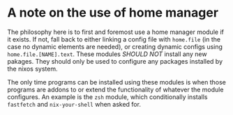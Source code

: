 # A note on the use of home manager

The philosophy here is to first and foremost use a home manager module if it exists. If not, fall back to either linking a config file with `home.file` (in the case no dynamic elements are needed), or creating dynamic configs using `home.file.[NAME].text`. These modules *SHOULD NOT* install any new pakages. They should only be used to configure any packages installed by the nixos system.

The only time programs can be installed using these modules is when those programs are addons to or extend the functionality of whatever the module configures. An example is the `zsh` module, which conditionally installs `fastfetch` and `nix-your-shell` when asked for.
